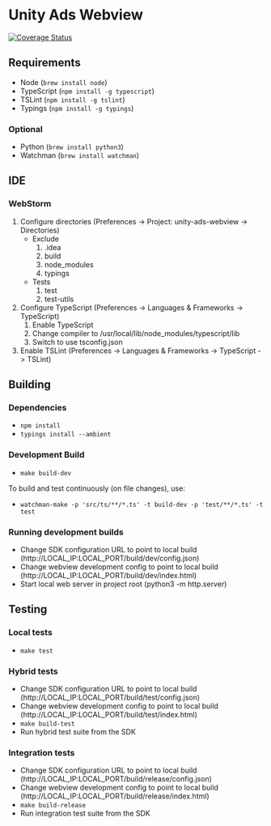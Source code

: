 # Unity Ads Webview
[![Coverage Status](https://coveralls.io/repos/github/Applifier/unity-ads-webview/badge.svg?branch=add-coveralls&t=bvxjyR)](https://coveralls.io/github/Applifier/unity-ads-webview?branch=add-coveralls)

## Requirements

- Node (`brew install node`)
- TypeScript (`npm install -g typescript`)
- TSLint (`npm install -g tslint`)
- Typings (`npm install -g typings`)

### Optional

- Python (`brew install python3`)
- Watchman (`brew install watchman`)

## IDE

### WebStorm

1. Configure directories (Preferences -> Project: unity-ads-webview -> Directories)
	- Exclude
		1. .idea
		2. build
		3. node_modules
		4. typings
	- Tests
		1. test
		2. test-utils
2. Configure TypeScript (Preferences -> Languages & Frameworks -> TypeScript)
	1. Enable TypeScript
	2. Change compiler to /usr/local/lib/node_modules/typescript/lib
	3. Switch to use tsconfig.json
3. Enable TSLint (Preferences -> Languages & Frameworks -> TypeScript -> TSLint)

## Building

### Dependencies

- `npm install`
- `typings install --ambient`

### Development Build

- `make build-dev`

To build and test continuously (on file changes), use:

- `watchman-make -p 'src/ts/**/*.ts' -t build-dev -p 'test/**/*.ts' -t test`

### Running development builds

- Change SDK configuration URL to point to local build (http://LOCAL_IP:LOCAL_PORT/build/dev/config.json)
- Change webview development config to point to local build (http://LOCAL_IP:LOCAL_PORT/build/dev/index.html)
- Start local web server in project root (python3 -m http.server)

## Testing

### Local tests

- `make test`

### Hybrid tests

- Change SDK configuration URL to point to local build (http://LOCAL_IP:LOCAL_PORT/build/test/config.json)
- Change webview development config to point to local build (http://LOCAL_IP:LOCAL_PORT/build/test/index.html)
- `make build-test`
- Run hybrid test suite from the SDK

### Integration tests

- Change SDK configuration URL to point to local build (http://LOCAL_IP:LOCAL_PORT/build/release/config.json)
- Change webview development config to point to local build (http://LOCAL_IP:LOCAL_PORT/build/release/index.html)
- `make build-release`
- Run integration test suite from the SDK
